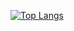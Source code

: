 <!--
![Anurag's GitHub stats](https://github-readme-stats.vercel.app/api?username=brainaginary&show_icons=true&theme=tokyonight)
-->
[![Top Langs](https://github-readme-stats.vercel.app/api/top-langs/?username=brainaginary)](https://github.com/anuraghazra/github-readme-stats)
<!--
**brainaginary/brainaginary** is a ✨ _special_ ✨ repository because its `README.md` (this file) appears on your GitHub profile.

Here are some ideas to get you started:

- 🔭 I’m currently working on ...
- 🌱 I’m currently learning ...
- 👯 I’m looking to collaborate on ...
- 🤔 I’m looking for help with ...
- 💬 Ask me about ...
- 📫 How to reach me: ...
- 😄 Pronouns: ...
- ⚡ Fun fact: ...
-->
